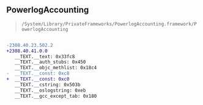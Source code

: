 ## PowerlogAccounting

> `/System/Library/PrivateFrameworks/PowerlogAccounting.framework/PowerlogAccounting`

```diff

-2308.40.23.502.2
+2308.40.41.0.0
   __TEXT.__text: 0x33fc8
   __TEXT.__auth_stubs: 0x450
   __TEXT.__objc_methlist: 0x18c4
-  __TEXT.__const: 0xc8
+  __TEXT.__const: 0xc0
   __TEXT.__cstring: 0x503b
   __TEXT.__oslogstring: 0xeb
   __TEXT.__gcc_except_tab: 0x180

```
